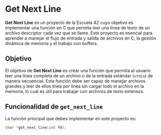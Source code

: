 # Get Next Line

**Get Next Line** es un proyecto de la Escuela 42 cuyo objetivo es implementar una función en C que permita leer una línea de texto de un archivo descriptor cada vez que se llame. Este proyecto es esencial para aprender a manejar el flujo de entrada y salida de archivos en C, la gestión dinámica de memoria y el trabajo con buffers.

## Objetivo

El objetivo de **Get Next Line** es crear una función que permita al usuario leer una línea completa de un archivo o de la entrada estándar (`stdin`) de manera secuencial. Esta función debe ser capaz de manejar archivos grandes y leer de ellos línea por línea sin cargar todo el archivo en la memoria, lo cual es útil para trabajar con archivos de texto extensos.

## Funcionalidad de `get_next_line`

La función principal que debes implementar en este proyecto es:

```c
char *get_next_line(int fd);
